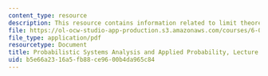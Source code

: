 ```yaml
---
content_type: resource
description: This resource contains information related to limit theorems - I.
file: https://ol-ocw-studio-app-production.s3.amazonaws.com/courses/6-041-probabilistic-systems-analysis-and-applied-probability-fall-2010/b5e66a2316a5fb88ce9600b4da965c84_MIT6_041F10_L19.pdf
file_type: application/pdf
resourcetype: Document
title: Probabilistic Systems Analysis and Applied Probability, Lecture 19
uid: b5e66a23-16a5-fb88-ce96-00b4da965c84
---
```

